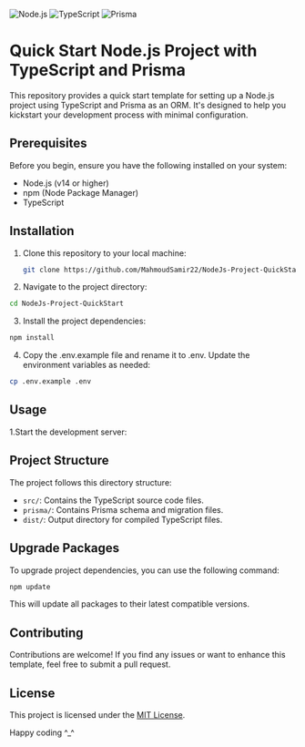 ![Node.js](https://img.shields.io/badge/Node.js-18.12.1-green?logo=node.js)
![TypeScript](https://img.shields.io/badge/TypeScript-5.0.4-blue?logo=typescript)
![Prisma](https://img.shields.io/badge/Prisma-5.1.1-3b1f6d?logo=prisma&logoColor=white)
# Quick Start Node.js Project with TypeScript and Prisma

This repository provides a quick start template for setting up a Node.js project using TypeScript and Prisma as an ORM. It's designed to help you kickstart your development process with minimal configuration.

## Prerequisites

Before you begin, ensure you have the following installed on your system:

- Node.js (v14 or higher)
- npm (Node Package Manager)
- TypeScript

## Installation

1. Clone this repository to your local machine:

   ```bash
   git clone https://github.com/MahmoudSamir22/NodeJs-Project-QuickStart.git

2. Navigate to the project directory:

```bash
cd NodeJs-Project-QuickStart
```

3. Install the project dependencies:

```bash
npm install
```

4. Copy the .env.example file and rename it to .env. Update the environment variables as needed:

```bash
cp .env.example .env
```

## Usage

1.Start the development server:

## Project Structure

The project follows this directory structure:

- `src/`: Contains the TypeScript source code files.
- `prisma/`: Contains Prisma schema and migration files.
- `dist/`: Output directory for compiled TypeScript files.

## Upgrade Packages

To upgrade project dependencies, you can use the following command:

```bash
npm update
```

This will update all packages to their latest compatible versions.

## Contributing

Contributions are welcome! If you find any issues or want to enhance this template, feel free to submit a pull request.

## License

This project is licensed under the [MIT License](LICENSE).

Happy coding ^\_^
